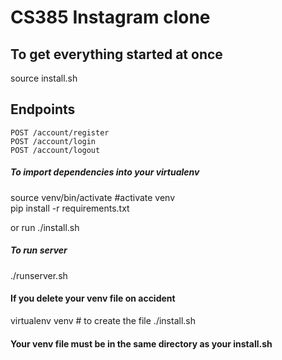 # CS385 Instagram clone

## To get everything started at once<br>
source install.sh

## Endpoints
`POST /account/register`<br>
`POST /account/login`<br>
`POST /account/logout`<br>


##### To import dependencies into your virtualenv  
source venv/bin/activate  #activate venv  
pip install -r requirements.txt

or run ./install.sh  

##### To run server
./runserver.sh

#### If you delete your venv file on accident
virtualenv venv # to create the file
./install.sh

#### Your venv file must be in the same directory as your install.sh
